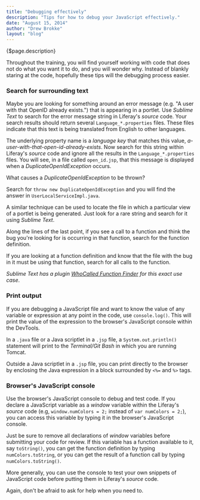 ```yaml
---
title: "Debugging effectively"
description: "Tips for how to debug your JavaScript effectively."
date: "August 15, 2014"
author: "Drew Brokke"
layout: "blog"
---
```


<article>

{$page.description}

Throughout the training, you will find yourself working with code that does not do what you want it to do, and you will wonder why. Instead of blankly staring at the code, hopefully these tips will the debugging process easier.

### Search for surrounding text

Maybe you are looking for something around an error message (e.g. "A user with that OpenID already exists.") that is appearing in a portlet. Use *Sublime Text* to search for the error message string in Liferay's *source* code. Your search results should return several ```Language_*.properties``` files. These files indicate that this text is being translated from English to other languages.

The underlying property name is a *language key* that matches this value, *a-user-with-that-open-id-already-exists*. Now search for this string within Liferay's *source* code and ignore all the results in the ```Language_*.properties``` files. You will see, in a file called ```open_id.jsp```, that this message is displayed when a *DuplicateOpenIdException* occurs.

What causes a *DuplicateOpenIdException* to be thrown?

Search for ```throw new DuplicateOpenIdException``` and you will find the answer in ```UserLocalServiceImpl.java```.

A similar technique can be used to locate the file in which a particular view of a portlet is being generated. Just look for a rare string and search for it using *Sublime Text*.

Along the lines of the last point, if you see a call to a function and think the bug you're looking for is occurring in that function, search for the function definition.

If you are looking at a function definition and know that the file with the bug in it must be using that function, search for all calls to the function.

*Sublime Text has a plugin [WhoCalled Function Finder](https://packagecontrol.io/packages/WhoCalled%20Function%20Finder) for this exact use case*.

### Print output

If you are debugging a JavaScript file and want to know the value of any variable or expression at any point in the code, use ```console.log()```. This will print the value of the expression to the browser's JavaScript console within the DevTools.

In a ```.java``` file or a Java scriptlet in a ```.jsp``` file, a ```System.out.println()``` statement will print to the *Terminal/Git Bash* in which you are running Tomcat.

Outside a Java scriptlet in a ```.jsp``` file, you can print directly to the browser by enclosing the Java expression in a block surrounded by ```<%=``` and ```%>``` tags.

### Browser's JavaScript console

Use the browser's JavaScript console to debug and test code. If you declare a JavaScript variable as a *window* variable within the Liferay's *source* code (e.g, ```window.numColors = 2;``` instead of ```var numColors = 2;```), you can access this variable by typing it in the browser's JavaScript console.

Just be sure to remove all declarations of *window* variables before submitting your code for review. If this variable has a function available to it, say ```toString()```, you can get the function definition by typing ```numColors.toString```, or you can get the result of a function call by typing ```numColors.toString()```.

More generally, you can use the console to test your own snippets of JavaScript code before putting them in Liferay's *source* code.

Again, don't be afraid to ask for help when you need to.

</article>